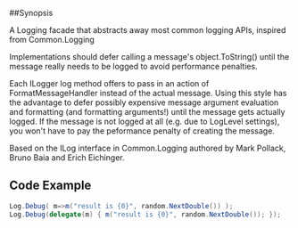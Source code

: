 ##Synopsis

A Logging facade that abstracts away most common logging APIs, inspired from Common.Logging

Implementations should defer calling a message's object.ToString() until the message really needs
to be logged to avoid performance penalties.

Each ILogger log method offers to pass in an action of FormatMessageHandler instead of the actual message.
Using this style has the advantage to defer possibly expensive message argument evaluation and formatting (and formatting arguments!) until the message gets
actually logged. If the message is not logged at all (e.g. due to LogLevel settings), 
you won't have to pay the peformance penalty of creating the message.

Based on the ILog interface in Common.Logging authored by Mark Pollack, Bruno Baia and Erich Eichinger.

## Code Example
```csharp
Log.Debug( m=>m("result is {0}", random.NextDouble()) );
Log.Debug(delegate(m) { m("result is {0}", random.NextDouble()); });
```